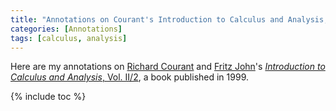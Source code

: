 ```yaml
---
title: "Annotations on Courant's Introduction to Calculus and Analysis, Vol. II/2"
categories: [Annotations]
tags: [calculus, analysis]
---
```


Here are my annotations on [Richard Courant](https://en.wikipedia.org/wiki/Richard_Courant) and [Fritz John](https://en.wikipedia.org/wiki/Fritz_John)'s [*Introduction to Calculus and Analysis*, Vol. II/2](https://www.amazon.com/dp/3540665706), a book published in 1999.

{% include toc %}